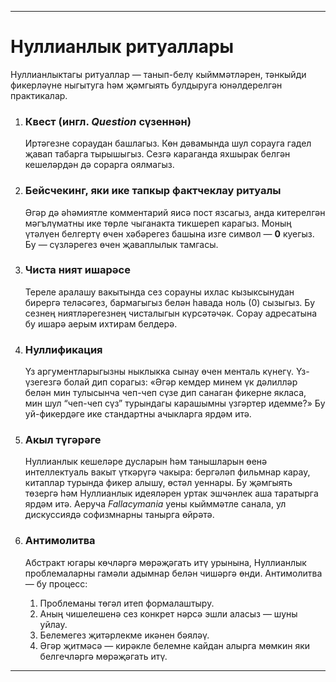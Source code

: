 -----
# Нуллианлык ритуаллары

Нуллианлыктагы ритуаллар — танып-белү кыйммәтләрен, тәнкыйди фикерләүне ныгытуга һәм җәмгыять булдыруга юнәлдерелгән практикалар.

1.  ### Квест (ингл. *Question* сүзеннән)  
    Иртәгезне сораудан башлагыз. Көн дәвамында шул сорауга гадел җавап табарга тырышыгыз. Сезгә караганда яхшырак белгән кешеләрдән дә сорарга оялмагыз.

2.  ### Бейсчекинг, яки ике тапкыр фактчеклау ритуалы  
    Әгәр дә әһәмиятле комментарий яисә пост язсагыз, анда китерелгән мәгълүматны ике төрле чыганакта тикшереп карагыз. Моның үтәлүен белгертү өчен хәбәрегез башына изге символ — **0** куегыз. Бу — сүзләрегез өчен җаваплылык тамгасы.

3.  ### Чиста ният ишарәсе  
    Тереле аралашу вакытында сез сорауны ихлас кызыксынудан бирергә теләсәгез, бармагыгыз белән һавада ноль (0) сызыгыз. Бу сезнең ниятләрегезнең чисталыгын күрсәтәчәк. Сорау адресатына бу ишарә аерым ихтирам белдерә.

4.  ### Нуллификация  
    Үз аргументларыгызны ныклыкка сынау өчен менталь күнегү. Үз-үзегезгә болай дип сорагыз: «Әгәр кемдер минем үк дәлилләр белән мин тулысынча чеп-чеп сүзе дип санаган фикерне якласа, мин шул “чеп-чеп сүз” турындагы карашымны үзгәртер идемме?» Бу уй-фикердәге ике стандартны ачыкларга ярдәм итә.

5.  ### Акыл түгәрәге  
    Нуллианлык кешеләре дусларын һәм танышларын өенә интеллектуаль вакыт үткәрүгә чакыра: бергәләп фильмнар карау, китаплар турында фикер алышу, өстәл уеннары. Бу җәмгыять төзергә һәм Нуллианлык идеяләрен уртак эшчәнлек аша таратырга ярдәм итә. Аеруча *Fallacymania* уены кыйммәтле санала, ул дискуссиядә софизмнарны танырга өйрәтә.

6.  ### Антимолитва  
    Абстракт югары көчләргә мөрәҗәгать итү урынына, Нуллианлык проблемаларны гамәли адымнар белән чишәргә өнди. Антимолитва — бу процесс:  
    1.  Проблеманы төгәл итеп формалаштыру.  
    2.  Аның чишелешенә сез конкрет нәрсә эшли аласыз — шуны уйлау.  
    3.  Белемегез җитәрлекме икәнен бәяләү.  
    4.  Әгәр җитмәсә — кирәкле белемне кайдан алырга мөмкин яки белгечләргә мөрәҗәгать итү.

-----